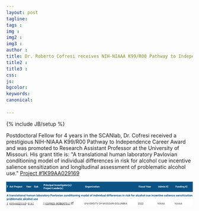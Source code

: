 ```yaml
---
layout: post
tagline: 
tags : 
img : 
img2 : 
img3 : 
author : 
title: Dr. Roberto Cofresi receives NIH-NIAAA K99/R00 Pathway to Independence Career Award
title2 : 
title3 : 
css: 
js: 
bgcolor: 
keywords: 
canonical:

---
```

{% include JB/setup %}

Postdoctoral Fellow for 4 years in the SCANlab, Dr. Cofresi received a prestigious NIH-NIAAA K99/R00 Pathway to Independence Career Award and was promoted to Research Assistant Professor at the University of Missouri. His grant title is: "A translational human laboratory Pavlovian conditioning model of individual differences in risk for alcohol cue incentive salience sensitization and longitudinal assessment of problematic alcohol use." [Project #1K99AA029169](https://reporter.nih.gov/search/tURYy62-EU69c0YZtbTVqg/project-details/10371738) 

![Cofresi-k99](/assets/images/news/Cofresi-k99.png)

 
